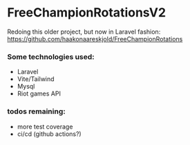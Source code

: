 # FreeChampionRotationsV2

Redoing this older project, but now in Laravel fashion:
https://github.com/haakonaareskjold/FreeChampionRotations

### Some technologies used:
* Laravel
* Vite/Tailwind
* Mysql
* Riot games API

### todos remaining:
* more test coverage
* ci/cd (github actions?)
